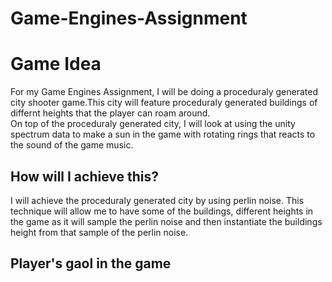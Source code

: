 # Game-Engines-Assignment

<h1>Game Idea</h1>
For my Game Engines Assignment, I will be doing a proceduraly generated city shooter game.This city will feature proceduraly generated buildings of differnt heights that the player can roam around.
<br>
On top of the proceduraly generated city, I will look at using the unity spectrum data to make a sun in the game with rotating rings that reacts to the sound of the game music.

<h2>How will I achieve this?</h2>
I will achieve the proceduraly generated city by using perlin noise. This technique will allow me to have some of the buildings, different heights in the game as it will sample the perlin noise and then instantiate the buildings height from that sample of the perlin noise.

<h2>Player's gaol in the game</h2>
